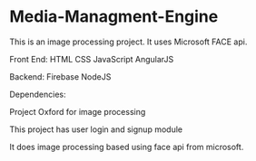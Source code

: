 # Media-Managment-Engine
This is an image processing project. It uses Microsoft FACE api.

Front End:
HTML
CSS
JavaScript
AngularJS

Backend:
Firebase
NodeJS

Dependencies:

Project Oxford for image processing

This project has user login and signup module

It does image processing based using face api from microsoft.



